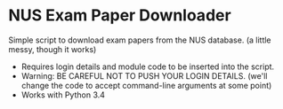 NUS Exam Paper Downloader
===============

Simple script to download exam papers from the NUS database. (a little messy, though it works)
- Requires login details and module code to be inserted into the script.
- Warning: BE CAREFUL NOT TO PUSH YOUR LOGIN DETAILS. (we'll change the code to accept command-line arguments at some point)
- Works with Python 3.4
